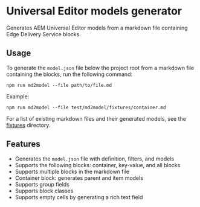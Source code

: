 # Universal Editor models generator

Generates AEM Universal Editor models from a markdown file containing Edge Delivery Service blocks.

## Usage

To generate the `model.json` file below the project root from a markdown file containing the blocks, run the following command:
```
npm run md2model --file path/to/file.md
```
Example:
```
npm run md2model --file test/md2model/fixtures/container.md
```
For a list of existing markdown files and their generated models, see the [fixtures](https://github.com/jckautzmann/ue-model-generator/tree/gw-2024/test/md2model/fixtures) directory.

## Features

- Generates the `model.json` file with definition, filters, and models
- Supports the following blocks: container, key-value, and all blocks
- Supports multiple blocks in the markdown file
- Container block: generates parent and item models
- Supports group fields
- Supports block classes
- Supports empty cells by generating a rich text field
